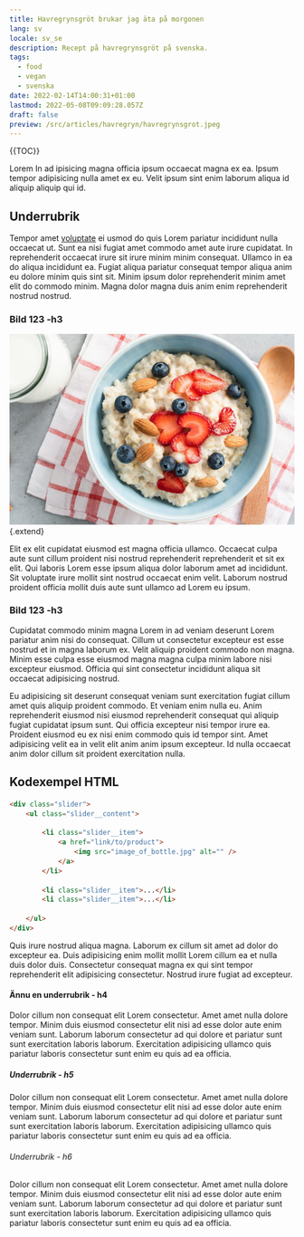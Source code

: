 ```yaml
---
title: Havregrynsgröt brukar jag äta på morgonen
lang: sv
locale: sv_se
description: Recept på havregrynsgröt på svenska.
tags:
  - food
  - vegan
  - svenska
date: 2022-02-14T14:00:31+01:00
lastmod: 2022-05-08T09:09:28.057Z
draft: false
preview: /src/articles/havregryn/havregrynsgrot.jpeg
---
```


{{TOC}}

<p class="lead">Lorem In ad ipisicing magna officia ipsum occaecat magna ex ea. Ipsum tempor adipisicing nulla amet ex eu. Velit ipsum sint enim laborum aliqua id aliquip aliquip qui id.</p>

## Underrubrik

Tempor amet [voluptate](https://www.johanedlund.se) ei usmod do quis Lorem pariatur incididunt nulla occaecat ut. Sunt ea nisi fugiat amet commodo amet aute irure cupidatat. In reprehenderit occaecat irure sit irure minim minim consequat. Ullamco in ea do aliqua incididunt ea. Fugiat aliqua pariatur consequat tempor aliqua anim eu dolore minim quis sint sit. Minim ipsum dolor reprehenderit minim amet elit do commodo minim. Magna dolor magna duis anim enim reprehenderit nostrud nostrud.

### Bild 123 -h3

![Havregrynsgröt med skivade jordgubbar](havregrynsgrot.jpeg){.extend}

Elit ex elit cupidatat eiusmod est magna officia ullamco. Occaecat culpa aute sunt cillum proident nisi nostrud reprehenderit reprehenderit et sit ex elit. Qui laboris Lorem esse ipsum aliqua dolor laborum amet ad incididunt. Sit voluptate irure mollit sint nostrud occaecat enim velit. Laborum nostrud proident officia mollit duis aute sunt ullamco ad Lorem eu ipsum.

### Bild 123 -h3

Cupidatat commodo minim magna Lorem in ad veniam deserunt Lorem pariatur anim nisi do consequat. Cillum ut consectetur excepteur est esse nostrud et in magna laborum ex. Velit aliquip proident commodo non magna. Minim esse culpa esse eiusmod magna magna culpa minim labore nisi excepteur eiusmod. Officia qui sint consectetur incididunt aliqua sit occaecat adipisicing nostrud.

Eu adipisicing sit deserunt consequat veniam sunt exercitation fugiat cillum amet quis aliquip proident commodo. Et veniam enim nulla eu. Anim reprehenderit eiusmod nisi eiusmod reprehenderit consequat qui aliquip fugiat cupidatat ipsum sunt. Qui officia excepteur nisi tempor irure ea. Proident eiusmod eu ex nisi enim commodo quis id tempor sint. Amet adipisicing velit ea in velit elit anim anim ipsum excepteur. Id nulla occaecat anim dolor cillum sit proident exercitation nulla.

## Kodexempel HTML

```html
<div class="slider">
	<ul class="slider__content">

		<li class="slider__item">
			<a href="link/to/product">
				<img src="image_of_bottle.jpg" alt="" />
			</a>
		</li>

		<li class="slider__item">...</li>
		<li class="slider__item">...</li>

	</ul>
</div>
```

Quis irure nostrud aliqua magna. Laborum ex cillum sit amet ad dolor do excepteur ea. Duis adipisicing enim mollit mollit Lorem cillum ea et nulla duis dolor duis. Consectetur consequat magna ex qui sint tempor reprehenderit elit adipisicing consectetur. Nostrud irure fugiat ad excepteur.

#### Ännu en underrubrik - h4

Dolor cillum non consequat elit Lorem consectetur. Amet amet nulla dolore tempor. Minim duis eiusmod consectetur elit nisi ad esse dolor aute enim veniam sunt. Laborum laborum consectetur ad qui dolore et pariatur sunt sunt exercitation laboris laborum. Exercitation adipisicing ullamco quis pariatur laboris consectetur sunt enim eu quis ad ea officia.

##### Underrubrik - h5

Dolor cillum non consequat elit Lorem consectetur. Amet amet nulla dolore tempor. Minim duis eiusmod consectetur elit nisi ad esse dolor aute enim veniam sunt. Laborum laborum consectetur ad qui dolore et pariatur sunt sunt exercitation laboris laborum. Exercitation adipisicing ullamco quis pariatur laboris consectetur sunt enim eu quis ad ea officia.

###### Underrubrik - h6

Dolor cillum non consequat elit Lorem consectetur. Amet amet nulla dolore tempor. Minim duis eiusmod consectetur elit nisi ad esse dolor aute enim veniam sunt. Laborum laborum consectetur ad qui dolore et pariatur sunt sunt exercitation laboris laborum. Exercitation adipisicing ullamco quis pariatur laboris consectetur sunt enim eu quis ad ea officia.